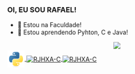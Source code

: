 ### OI, EU SOU RAFAEL!

- 🔭 Estou na Faculdade!
- 🌱 Estou aprendendo Pyhton, C e Java!

<div align="center">
  <a href="https://github.com/RJHXA">
  <img height="150em" src="https://github-readme-stats.vercel.app/api?username=RJHXA&show_icons=true&theme=dark&include_all_commits=true&count_private=true"/>
</div>
</div>
<div style="display: inline_block">
  <img align="center" alt="RJHXA-Python" height="40" width="40" src="https://raw.githubusercontent.com/devicons/devicon/master/icons/python/python-original.svg">
  <img align="center" alt="RJHXA-C" height="40" width="40" src="https://cdn.jsdelivr.net/gh/devicons/devicon/icons/c/c-original.svg">
  <img align="center" alt="RJHXA-C" height="40" width="40" src="https://cdn.jsdelivr.net/gh/devicons/devicon/icons/java/java-original.svg">
</div>
  
  ##
